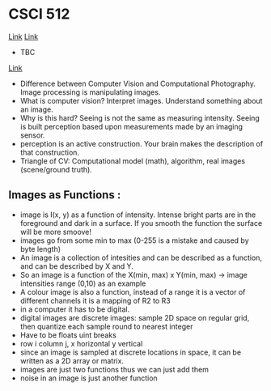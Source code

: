 # CSCI 512

[Link](http://inside.mines.edu/~whoff/courses/EENG512/)
[Link](https://www.youtube.com/watch?v=skaQfPQFSyY&list=PL7v9EfkjLswLfjcI-qia-Z-e3ntl9l6vp&index=2&t=0s)

- TBC


[Link](https://www.youtube.com/watch?v=2S4nn7S8Hk4&list=PLAwxTw4SYaPnbDacyrK_kB_RUkuxQBlCm)

- Difference between Computer Vision and Computational Photography. Image processing is manipulating images.
- What is computer vision? Interpret images. Understand something about an image.
- Why is this hard? Seeing is not the same as measuring intensity. Seeing is built perception based upon measurements
made by an imaging sensor.
- perception is an active construction. Your brain makes the description of that construction.
- Triangle of CV: Computational model (math), algorithm, real images (scene/ground truth).


## Images as Functions : 

- image is I(x, y) as a function of intensity. Intense bright parts are in the foreground and dark in a surface. If you smooth the function the surface will be more smoove! 
- images go from some min to max (0-255 is a mistake and caused by byte length)
- An image is a collection of intesities and can be described as a function, and can be described by X and Y. 
- So an image is a function of the X(min, max) x Y(min, max) -> image intensities range (0,10) as an example 
- A colour image is also a function, instead of a range it is a vector of different channels it is a mapping of R2 to R3
- in a computer it has to be digital. 
- digital images are discrete images: sample 2D space on regular grid, then quantize each sample round to nearest integer
- Have to be floats uint breaks
- row i column j, x horizontal y vertical 
- since an image is sampled at discrete locations in space, it can be written as a 2D array or matrix. 
- images are just two functions thus we can just add them
- noise in an image is just another function
